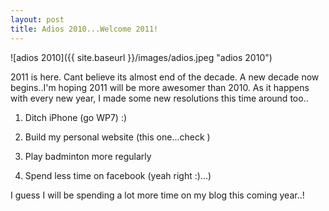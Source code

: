 ```yaml
---
layout: post
title: Adios 2010...Welcome 2011!
---
```


![adios 2010]({{ site.baseurl }}/images/adios.jpeg "adios 2010")

2011 is here. Cant believe its almost end of the decade. A new decade now begins..I'm hoping 2011 will be more awesomer than 2010. As it happens with every new year, I made some new resolutions this time around too..

1. Ditch iPhone (go WP7) :)

2. Build my personal website  (this one...check )

3. Play badminton more regularly

4. Spend less time on facebook (yeah right :)...)

 

I guess I will be spending a lot more time on my blog this coming year..! 
